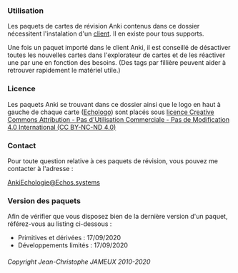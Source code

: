 ### Utilisation


Les paquets de cartes de révision Anki contenus dans ce dossier nécessitent l'instalation d'un [client](https://apps.ankiweb.net). Il en existe pour tous supports.

Une fois un paquet importé dans le client Anki, il est conseillé de désactiver toutes les nouvelles cartes dans l'explorateur de cartes et de les réactiver une par une en fonction des besoins. (Des tags par fillière peuvent aider à retrouver rapidement le matériel utile.)


### Licence

Les paquets Anki se trouvant dans ce dossier ainsi que le logo en haut à gauche de chaque carte ([Echologo](https://zzz.zaclys.com/download.php?z=2&doc_id=6564531)) sont placés sous [licence Creative Commons Attribution - Pas d'Utilisation Commerciale - Pas de Modification 4.0 International (CC BY-NC-ND 4.0)](https://creativecommons.org/licenses/by-nc-nd/4.0/deed.fr)


### Contact

Pour toute question relative à ces paquets de révision, vous pouvez me contacter à l'adresse :

AnkiEchologie@Echos.systems


### Version des paquets

Afin de vérifier que vous disposez bien de la dernière version d'un paquet, référez-vous au listing ci-dessous :

 * Primitives et dérivées : 17/09/2020
 * Développements limités : 17/09/2020


###### Copyright Jean-Christophe JAMEUX 2010-2020